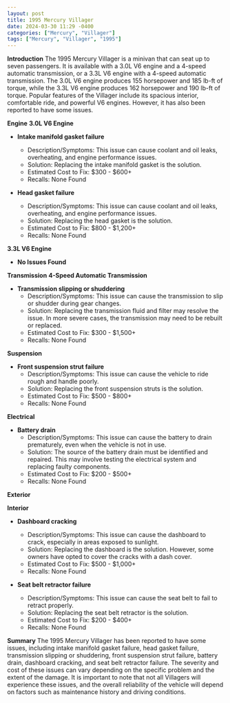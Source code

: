 ```yaml
---
layout: post
title: 1995 Mercury Villager
date: 2024-03-30 11:29 -0400
categories: ["Mercury", "Villager"]
tags: ["Mercury", "Villager", "1995"]
---
```

**Introduction**
The 1995 Mercury Villager is a minivan that can seat up to seven passengers. It is available with a 3.0L V6 engine and a 4-speed automatic transmission, or a 3.3L V6 engine with a 4-speed automatic transmission. The 3.0L V6 engine produces 155 horsepower and 185 lb-ft of torque, while the 3.3L V6 engine produces 162 horsepower and 190 lb-ft of torque. Popular features of the Villager include its spacious interior, comfortable ride, and powerful V6 engines. However, it has also been reported to have some issues.

**Engine**
**3.0L V6 Engine**

* **Intake manifold gasket failure**
    * Description/Symptoms: This issue can cause coolant and oil leaks, overheating, and engine performance issues.
    * Solution: Replacing the intake manifold gasket is the solution.
    * Estimated Cost to Fix: $300 - $600+
    * Recalls: None Found

* **Head gasket failure**
    * Description/Symptoms: This issue can cause coolant and oil leaks, overheating, and engine performance issues.
    * Solution: Replacing the head gasket is the solution.
    * Estimated Cost to Fix: $800 - $1,200+
    * Recalls: None Found

**3.3L V6 Engine**

* **No Issues Found**

**Transmission**
**4-Speed Automatic Transmission**

* **Transmission slipping or shuddering**
    * Description/Symptoms: This issue can cause the transmission to slip or shudder during gear changes.
    * Solution: Replacing the transmission fluid and filter may resolve the issue. In more severe cases, the transmission may need to be rebuilt or replaced.
    * Estimated Cost to Fix: $300 - $1,500+
    * Recalls: None Found

**Suspension**

* **Front suspension strut failure**
    * Description/Symptoms: This issue can cause the vehicle to ride rough and handle poorly.
    * Solution: Replacing the front suspension struts is the solution.
    * Estimated Cost to Fix: $500 - $800+
    * Recalls: None Found

**Electrical**

* **Battery drain**
    * Description/Symptoms: This issue can cause the battery to drain prematurely, even when the vehicle is not in use.
    * Solution: The source of the battery drain must be identified and repaired. This may involve testing the electrical system and replacing faulty components.
    * Estimated Cost to Fix: $200 - $500+
    * Recalls: None Found

**Exterior**

**Interior**

* **Dashboard cracking**
    * Description/Symptoms: This issue can cause the dashboard to crack, especially in areas exposed to sunlight.
    * Solution: Replacing the dashboard is the solution. However, some owners have opted to cover the cracks with a dash cover.
    * Estimated Cost to Fix: $500 - $1,000+
    * Recalls: None Found

* **Seat belt retractor failure**
    * Description/Symptoms: This issue can cause the seat belt to fail to retract properly.
    * Solution: Replacing the seat belt retractor is the solution.
    * Estimated Cost to Fix: $200 - $400+
    * Recalls: None Found

**Summary**
The 1995 Mercury Villager has been reported to have some issues, including intake manifold gasket failure, head gasket failure, transmission slipping or shuddering, front suspension strut failure, battery drain, dashboard cracking, and seat belt retractor failure. The severity and cost of these issues can vary depending on the specific problem and the extent of the damage. It is important to note that not all Villagers will experience these issues, and the overall reliability of the vehicle will depend on factors such as maintenance history and driving conditions.
